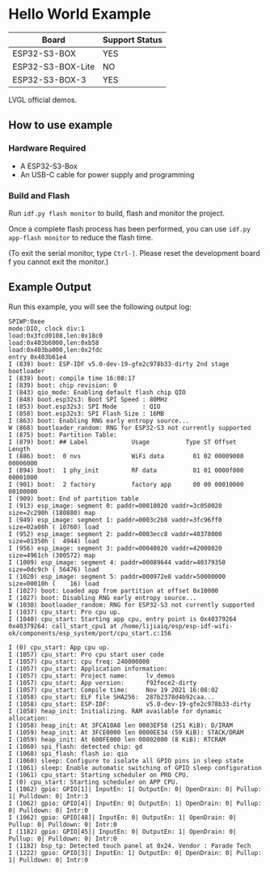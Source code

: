 # Hello World Example

| Board             | Support Status |
| ----------------- | -------------- |
| ESP32-S3-BOX      | YES            |
| ESP32-S3-BOX-Lite | NO             |
| ESP32-S3-BOX-3    | YES            |

LVGL official demos.

## How to use example

### Hardware Required

* A ESP32-S3-Box
* An USB-C cable for power supply and programming

### Build and Flash

Run `idf.py flash monitor` to build, flash and monitor the project.

Once a complete flash process has been performed, you can use `idf.py app-flash monitor` to reduce the flash time.

(To exit the serial monitor, type `Ctrl-]`. Please reset the development board f you cannot exit the monitor.)

## Example Output

Run this example, you will see the following output log:

```
SPIWP:0xee
mode:DIO, clock div:1
load:0x3fcd0108,len:0x18c0
load:0x403b6000,len:0xb58
load:0x403ba000,len:0x2fdc
entry 0x403b61e4
I (839) boot: ESP-IDF v5.0-dev-19-gfe2c978b33-dirty 2nd stage bootloader
I (839) boot: compile time 16:08:17
I (839) boot: chip revision: 0
I (843) qio_mode: Enabling default flash chip QIO
I (848) boot.esp32s3: Boot SPI Speed : 80MHz
I (853) boot.esp32s3: SPI Mode       : QIO
I (858) boot.esp32s3: SPI Flash Size : 16MB
I (863) boot: Enabling RNG early entropy source...
W (868) bootloader_random: RNG for ESP32-S3 not currently supported
I (875) boot: Partition Table:
I (879) boot: ## Label            Usage          Type ST Offset   Length
I (886) boot:  0 nvs              WiFi data        01 02 00009000 00006000
I (894) boot:  1 phy_init         RF data          01 01 0000f000 00001000
I (901) boot:  2 factory          factory app      00 00 00010000 00100000
I (909) boot: End of partition table
I (913) esp_image: segment 0: paddr=00010020 vaddr=3c050020 size=2c290h (180880) map
I (949) esp_image: segment 1: paddr=0003c2b8 vaddr=3fc96ff0 size=02a08h ( 10760) load
I (952) esp_image: segment 2: paddr=0003ecc8 vaddr=40378000 size=01350h (  4944) load
I (956) esp_image: segment 3: paddr=00040020 vaddr=42000020 size=4961ch (300572) map
I (1009) esp_image: segment 4: paddr=00089644 vaddr=40379350 size=0dc9ch ( 56476) load
I (1020) esp_image: segment 5: paddr=000972e8 vaddr=50000000 size=00010h (    16) load
I (1027) boot: Loaded app from partition at offset 0x10000
I (1027) boot: Disabling RNG early entropy source...
W (1030) bootloader_random: RNG for ESP32-S3 not currently supported
I (1037) cpu_start: Pro cpu up.
I (1040) cpu_start: Starting app cpu, entry point is 0x40379264
0x40379264: call_start_cpu1 at /home/lijiaiq/esp/esp-idf-wifi-ok/components/esp_system/port/cpu_start.c:156

I (0) cpu_start: App cpu up.
I (1057) cpu_start: Pro cpu start user code
I (1057) cpu_start: cpu freq: 240000000
I (1057) cpu_start: Application information:
I (1057) cpu_start: Project name:     lv_demos
I (1057) cpu_start: App version:      f92fece2-dirty
I (1057) cpu_start: Compile time:     Nov 19 2021 16:08:02
I (1058) cpu_start: ELF file SHA256:  287b2378d4b92caa...
I (1058) cpu_start: ESP-IDF:          v5.0-dev-19-gfe2c978b33-dirty
I (1058) heap_init: Initializing. RAM available for dynamic allocation:
I (1058) heap_init: At 3FCA10A8 len 0003EF58 (251 KiB): D/IRAM
I (1059) heap_init: At 3FCE0000 len 0000EE34 (59 KiB): STACK/DRAM
I (1059) heap_init: At 600FE000 len 00002000 (8 KiB): RTCRAM
I (1060) spi_flash: detected chip: gd
I (1060) spi_flash: flash io: qio
I (1060) sleep: Configure to isolate all GPIO pins in sleep state
I (1061) sleep: Enable automatic switching of GPIO sleep configuration
I (1061) cpu_start: Starting scheduler on PRO CPU.
I (0) cpu_start: Starting scheduler on APP CPU.
I (1062) gpio: GPIO[1]| InputEn: 1| OutputEn: 0| OpenDrain: 0| Pullup: 1| Pulldown: 0| Intr:3 
I (1062) gpio: GPIO[4]| InputEn: 0| OutputEn: 1| OpenDrain: 0| Pullup: 0| Pulldown: 0| Intr:0 
I (1062) gpio: GPIO[48]| InputEn: 0| OutputEn: 1| OpenDrain: 0| Pullup: 0| Pulldown: 0| Intr:0 
I (1182) gpio: GPIO[45]| InputEn: 0| OutputEn: 1| OpenDrain: 0| Pullup: 0| Pulldown: 0| Intr:0 
I (1182) bsp_tp: Detected touch panel at 0x24. Vendor : Parade Tech
I (1222) gpio: GPIO[3]| InputEn: 1| OutputEn: 0| OpenDrain: 0| Pullup: 1| Pulldown: 0| Intr:0 
```
